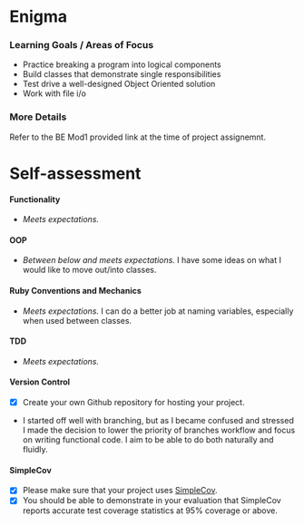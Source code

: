 # Enigma

### Learning Goals / Areas of Focus
- Practice breaking a program into logical components
- Build classes that demonstrate single responsibilities
- Test drive a well-designed Object Oriented solution
- Work with file i/o

### More Details

Refer to the BE Mod1 provided link at the time of project assignemnt.

# Self-assessment
#### Functionality
  - *Meets expectations.*
#### OOP
  - *Between below and meets expectations.* I have some ideas on what I would like to move out/into classes.
#### Ruby Conventions and Mechanics
  - *Meets expectations.* I can do a better job at naming variables, especially when used between classes.
#### TDD
  - *Meets expectations.*
#### Version Control
  - [x] Create your own Github repository for hosting your project.
  - I started off well with branching, but as I became confused and stressed I made the decision to lower the priority of branches workflow and focus on writing functional code. I aim to be able to do both naturally and fluidly. 
#### SimpleCov
  - [x] Please make sure that your project uses [SimpleCov](https://github.com/colszowka/simplecov).
  - [x] You should be able to demonstrate in your evaluation that SimpleCov reports accurate test coverage statistics at 95% coverage or above.
